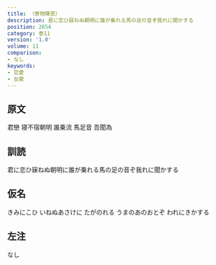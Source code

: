 ```yaml
---
title: （寄物陳思）
description: 君に恋ひ寐ねぬ朝明に誰が乗れる馬の足の音ぞ我れに聞かする
position: 2654
category: 巻11
version: '1.0'
volume: 11
comparison:
- なし
keywords:
- 恋愛
- 女歌
---
```


## 原文

君戀 寝不宿朝明 誰乗流 馬足音 吾聞為

## 訓読

君に恋ひ寐ねぬ朝明に誰が乗れる馬の足の音ぞ我れに聞かする

## 仮名

きみにこひ いねぬあさけに たがのれる うまのあのおとぞ われにきかする

## 左注

なし

